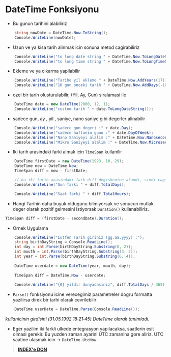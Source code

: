 # DateTime Fonksiyonu

* Bu gunun tarihini alabiliriz

```C#
    string nowDate = DateTime.Now.ToString();
    Console.WriteLine(nowDate);
```

* Uzun ve ya kisa tarih alinmak icin sonuna metod cagirabiliriz

```C#
    Console.WriteLine("to long date string " + DateTime.Now.ToLongDateString());
    Console.WriteLine("to long time string " + DateTime.Now.ToLongTimeString());
```

* Ekleme ve ya cikarma yapilabilir

```C#
    Console.WriteLine("Tarihe yil ekleme " + DateTime.Now.AddYears(17));
    Console.WriteLine("10 gun onceki tarih " + DateTime.Now.AddDays(-10));
```

* ozel bir tarih olusturulabilir, (Yil, Ay, Gun) siralamasi ile

```C#
    DateTime date = new DateTime(2000, 12, 1);
    Console.WriteLine("custom tarih " + date.ToLongDateString());
```

* sadece gun, ay , yil , saniye, nano saniye gibi degerler alinabilir

```C#
    Console.WriteLine("sadece gun degeri :" + date.Day);
    Console.WriteLine("sadece haftanin gunu :" + date.DayOfWeek);
    Console.WriteLine("Nano Saniyeyi alalim :" + DateTime.Now.Nanosecond);
    Console.WriteLine("Mikro Saniyeyi alalim :" + DateTime.Now.Microsecond);
```

* Iki tarih arasindaki farki almak icin `TimeSpan` kullanilir

```C#
    DateTime firstDate = new DateTime(1923, 10, 29);
    DateTime now = DateTime.Now;
    TimeSpan diff = now - firstDate;

    // bu iki tarih arasindaki fark diff degiskenine atandi, simdi cagirabiliriz
    Console.WriteLine("Gun farki " + diff.TotalDays);

    Console.WriteLine("Saat farki " + diff.TotalHours);
```

* Hangi Tarihin daha buyuk oldugunu bilmiyorsak ve sonucun mutlak deger olarak pozitif gelmesini istiyorsak `Duration()` kullanabiliriz.

```C#
TimeSpan diff = (firstDate - secondDate).Duration();
```

* Ornek Uygulama

```C#
    Console.WriteLine("Lutfen Tarih giriniz (gg.aa.yyyy) :");
    string birthDayString = Console.ReadLine();
    int day = int.Parse(birthDayString.Substring(0, 2));
    int mouth = int.Parse(birthDayString.Substring(3, 2));
    int year = int.Parse(birthDayString.Substring(6, 4));
    
    DateTime userdate = new DateTime(year, mouth, day);
    
    TimeSpan diff = DateTime.Now - userdate;
    
    Console.WriteLine("{0} yildir dunyadasiniz", diff.TotalDays / 365);
```

* `Parse()` fonksiyonu icine verecegimiz parametreler dogru formatta yazilirsa direk bir tarhi olarak cevrilebilir

```C#
    DateTime userDate = DateTime.Parse(Console.ReadLine());
```

*kullanicinin girdisini (31.05.1992 18:21:45) DateTime olarak tanimladi.*

* Eger yazilim iki farkli ulkede entegrasyon yapilacaksa, saatlerin esit olmasi gerekir. Bu yuzden zaman ayarini UTC zamanina gore aliriz. UTC saatine ulasmak icin -> `DateTime.UtcNow`

> [**INDEX'e DON**](/README.md)
